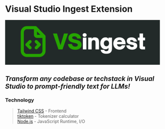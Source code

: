 # Visual Studio Ingest Extension
![Banner](assets/banner.png)

## *Transform any codebase or techstack in Visual Studio to prompt-friendly text for LLMs!*

### Technology
> [Tailwind CSS](https://tailwindcss.com/) - Frontend  <br> 
> [tiktoken](https://github.com/openai/tiktoken) - Tokenizer calculator  <br>
> [Node.js](https://nodejs.org/) - JavaScript Runtime, I/O  
